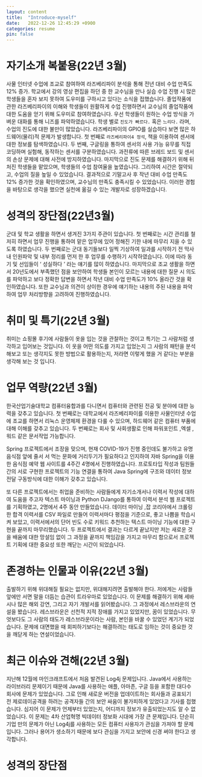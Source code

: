 ```yaml
---
layout: content
title:  "Introduce-myself"
date:   2022-12-26 12:45:29 +0900
categories: resume
pin: false
---
```



# 자기소개 복붙용(22년 3월)
사물 인터넷 수업에 조교로 참여하여 라즈베리파이 분석을 통해 전년 대비 수업 만족도 12% 증가. 학교에서 강의 영상 편집을 하던 중 한 교수님을 만나 실습 수업 진행 시 많은 학생들을 혼자 보지 못하여 도우미를 구하시고 있다는 소식을 접했습니다. 졸업작품에 관한 라즈베리파이의 이해와 학생들이 원활하게 수업 진행하면서 교수님의 졸업작품에 대한 도움을 얻기 위해 도우미로 참여하였습니다. 우선 학생들이 원하는 수업 방식을 가벼운 대화를 통해 니즈를 파악하였습니다. 학생 별로 ` 진도가 빠르다. ` 혹은 ` 느리다. ` 라며, 수업의 진도에 대한 불만이 많았습니다. 
라즈베리파이의 GPIO를 실습하다 보면 많은 하드웨어(물리)적 문제가 발생합니다. 첫 번째로 ` 라즈베리파이4 정석 `, 책을 이용하여 센서에 대한 정보를 탐색하였습니다. 두 번째, 구글링을 통하여 센서의 사용 가능 유무를 직접 코딩하며 실험해, 동작하는 센서를 구분하였습니다. 과전류에 따른 브레드 보드 및 센서의 손상 문제에 대해 사전에 방지하였습니다. 마지막으로 진도 문제를 해결하기 위해 뒤처진 학생들을 맡았으며, 학생들의 수업 참여율을 높였습니다. 그리하여 시간은 절약되고, 수업의 질을 높일 수 있었습니다. 결과적으로 기말고사 후 작년 대비 수업 만족도 12% 증가한 것을 확인하였으며, 교수님의 만족도 충족시킬 수 있었습니다. 
이러한 경험을 바탕으로 생각을 했으면 실천에 옮길 수 있는 개발자로 성장하겠습니다.


# 성격의 장단점(22년3월)
군대 및 학교 생활을 하면서 생겨진 3가지 주관이 있습니다. 첫 번째로는 시간 관리를 철저히 하면서 업무 진행을 통하여 맡은 업무에 있어 정해진 기한 내에 마무리 지을 수 있도록 하였습니다. 두 번째로는 군대 동기들보다 일찍 기상하여 일과를 시작하기 전 막사 내 인원파악 및 내부 정리를 먼저 한 후 업무를 수행하기 시작하였습니다. 이에 따라 동기 및 선임들이 ‘ 성실하다 ’ 라는 얘기를 많이 하였습니다. 마지막으로 조교 생활을 하면서 20년도에서 부족했던 점을 보안하여 학생들 본인이 모르는 내용에 대한 질문 시 의도를 파악하고 보다 정확한 답변을 하면서 작년 대비 수업 만족도가 10% 올라간 것을 확인하였습니다. 또한 교수님과 의견이 상이한 경우에 얘기하는 내용의 주된 내용을 파악하여 업무 처리방향을 고려하여 진행하였습니다. 


# 취미 및 특기(22년 3월)
취미는 쇼핑몰 후기에 사람들이 옷을 입는 것을 관찰하는 것이고 특기는 그 사람처럼 생각하고 입어보는 것입니다. 이 옷을 어떤 의도를 가지고 입었는지 그 사람의 패턴을 분석해보고 또는 생각지도 못한 방법으로 활용하는지, 저라면 이렇게 했을 거 같다는 부분을 생각해 보는 것 입니다.


# 업무 역량(22년 3월)
한국산업기술대학교 컴퓨터융합과를 다니면서 컴퓨터와 관련된 전공 및 분야에 대한 능력을 갖추고 있습니다. 첫 번째로는 대학교에서 라즈베리파이를 이용한 사물인터넷 수업에 조교를 하면서 리눅스 운영체제 환경을 다룰 수 있으며, 하드웨어 같은 컴퓨터 부품에 대해 이해를 갖추고 있습니다. 두 번째로는 회사 및 사회생활로 인해 파워포인트 ,엑셀 ,워드 같은 문서작업 가능합니다. 

Spring 프로젝트에서 조장을 맞으며, 현재 COVID-19가 진행 중인데도 불가하고 유명 음식점 앞에 줄서 서 먹는 문화에 거리두기가 필요하다고 인지하여 자바 Spring을 이용한 음식점 예약 웹 사이트를 4주간 4명에서 진행하였습니다. 프로토타입 작성과 팀원들 간의 서로 구현한 프로젝트의 기능 연결을 통하여 Java Spring에 구조와 데이터 정보 전달 구동방식에 대한 이해가 갖추고 있습니다. 

또 다른 프로젝트에서는 취업을 준비하는 사람들에게 자기소개서나 이력서 작성에 대하여 도움을 주고자 텍스트 마이닝과 Python DJango를 통하여 이력서 분석 웹 프로젝트를 기획하였고, 2명에서 4주 동안 만들었습니다. 데이터 마이닝 ,잡 코리아에서 크롤링한 합격 이력서를 CSV 파일로 만들어 이력서마다 평점을 기준으로, 좋고 나쁨을 학습시켜 보았고, 이력서에서의 단어 빈도 수로 키워드 추천하는 텍스트 마이닝 기능에 대한 구현을 끝까지 마무리했습니다.  두 프로젝트에서 결과는 다르게 끝났지만 저는 새로운 것을 배움에 대한 망설임 없이 그 과정을 끝까지 책임감을 가지고 마무리 함으로서 프로젝트 기획에 대한 중요성 또한 깨닫는 시간이 되었습니다.


# 존경하는 인물과 이유(22년 3월)
출발하기 위해 위대해질 필요는 없지만, 위대해지려면 출발해야 한다. 저에게는 사람들 앞에만 서면 말을 더듬는 습관이 트라우마로 있었습니다. 이 문제를 해결하기 위해 세바시나 많은 해외 강연, 그리고 자기 개발서를 읽어봤습니다. 그 과정에서 레스브라운의 연설을 봤습니다. 레스브라운은 선천적 지적 장애를 가지고 있었지만, 꿈이 있었습니다. 무엇보다도 그 사람의 태도가 레스브라운이라는 사람, 본인을 바꿀 수 있었던 계기가 되었습니다. 문제에 대면했을 때 회피하기보다는 해결하려는 태도로 임하는 것이 중요한 것을 깨닫게 하는 연설이었습니다. 

# 최근 이슈와 견해(22년 3월)
지난해 12월에 마인크래프트에서 처음 발견된 Log4j 문제입니다. Java에서 사용하는 라이브러리 문제이기 때문에 Java를 사용하는 애플, 아마존, 구글 등을 포함한 대다수 회사에 문제가 있었습니다. 그로 인해 새로운 버전을 업데이트하는 회사들과 공표되기 전 제로데이공격을 하려는 공격자들 간의 보안 싸움이 불가피하게 있었다고 기사를 접했습니다. 심지어 이 문제가 언제부터 있었는지, 어디까지 정보가 유출되었는지도 알 수 없었습니다. 이 문제는 4차 산업혁명 빅데이터 정보화 시대에 가장 큰 문제입니다. 단순히 기업 만의 문제가 아닌 Log4j를 사용하는 모든 컴퓨터 사용자가 관심을 가져야 할 문제입니다. 그러나 용어가 생소하기 때문에 보다 관심을 가지고 보안에 신경 써야 한다고 생각합니다. 

# 성격의 장단점
